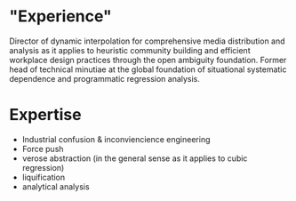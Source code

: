# "Experience"
Director of dynamic interpolation for comprehensive media distribution and analysis as it applies to heuristic community building and efficient workplace design practices through the open ambiguity foundation. Former head of technical minutiae at the global foundation of situational systematic dependence and programmatic regression analysis.

# Expertise
- Industrial confusion & inconviencience engineering
- Force push
- verose abstraction (in the general sense as it applies to cubic regression)
- liquification
- analytical analysis
